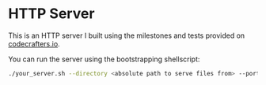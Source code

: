 # HTTP Server

This is an HTTP server I built using the milestones and tests provided on [codecrafters.io](https://codecrafters.io).

You can run the server using the bootstrapping shellscript:
```sh
./your_server.sh --directory <absolute path to serve files from> --port <port to bind to>
```
